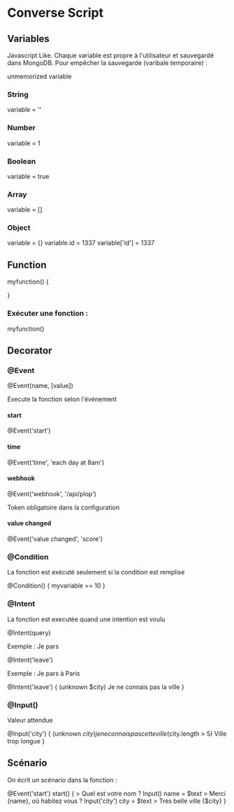 # Converse Script

## Variables 

Javascript Like. Chaque variable est propre à l'utilisateur et sauvegardé dans MongoDB. Pour empêcher la sauvegarde (varibale temporaire) :

unmemorized variable

### String

variable = ''

### Number

variable = 1

### Boolean

variable = true

### Array

variable = []

### Object

variable = {}
variable.id = 1337
variable['id'] = 1337

## Function

myfunction() {

}

### Exécuter une fonction :

myfunction()

## Decorator

### @Event

@Event(name, [value])

Execute la fonction selon l'événement 

#### start

@Event('start')

#### time

@Event('time', 'each day at 8am')

#### webhook

@Event('webhook', '/api/plop')

Token obligatoire dans la configuration

#### value changed

@Event('value changed', 'score')

### @Condition

La fonction est exécuté seulement si la condition est remplise

@Condition() {
    myvariable == 10
}

### @Intent

La fonction est executée quand une intention est voulu

@Intent(query)

Exemple : Je pars

@Intent('leave')

Exemple : Je pars à Paris

@Intent('leave') {
    (unknown $city) Je ne connais pas la ville
}

### @Input()

Valeur attendue 

@Input('city') {
    (unknown $city) je ne connais pas cette ville
    ($city.length > 5) Ville trop longue
}

## Scénario

On écrit un scénario dans la fonction :

@Event('start')
start() {
    > Quel est votre nom ?
    Input()
    name = $text
    > Merci {name}, où habitez vous ?
    Input('city')
    city = $text
    > Très belle ville {$city}
}

